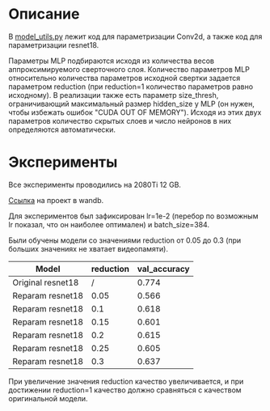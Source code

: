 # Описание
В [model_utils.py](./src/model_utils.py) лежит код для параметризации Conv2d, а также код для параметризации resnet18.

Параметры MLP подбираются исходя из количества весов аппроксимируемого сверточного слоя. Количество параметров MLP относительно количества параметров исходной свертки задается параметром reduction (при reduction=1 количество параметров равно исходному). 
В реализации также есть параметр size_thresh, ограничивающий максимальный размер hidden_size у MLP (он нужен, чтобы избежать ошибок "CUDA OUT OF MEMORY"). Исходя из этих двух параметров количество скрытых слоев и число нейронов в них определяются автоматически.

# Эксперименты

Все эксперименты проводились на 2080Ti 12 GB.

[Ссылка](https://wandb.ai/petili/ReMLP/overview) на проект в wandb.

Для экспериментов был зафиксирован lr=1e-2 (перебор по возможным lr показал, что он наиболее оптимален) и batch_size=384.

Были обучены модели со значениями reduction от 0.05 до 0.3 (при больших значениях не хватает видеопамяти). 

| Model | reduction | val_accuracy |
|------------|------------|------------|
| Original resnet18  | /  | 0.774  |
| Reparam resnet18  | 0.05  | 0.566  |
| Reparam resnet18  | 0.1  | 0.618  |
| Reparam resnet18  | 0.15  | 0.601  |
| Reparam resnet18  | 0.2  | 0.615  |
| Reparam resnet18  | 0.25  | 0.605   |
| Reparam resnet18  | 0.3  | 0.637  |

При увеличение значения reduction качество увеличивается, и при достижении reduction=1 качество должно сравняться с качеством оригинальной модели. 

